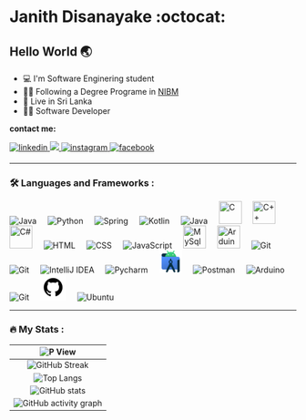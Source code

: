 # Janith Disanayake :octocat:

## Hello World :earth_asia:
- :computer: I'm Software Enginering student
- :man_student: Following a Degree Programe in [NIBM](https://www.nibm.lk/)
- :lion: Live in Sri Lanka
- :man_technologist: Software Developer

<b> contact me: </b>
</br>

<a href="https://www.linkedin.com/in/janith-disanayake-8511b0240/">
<img src=https://img.shields.io/badge/linkedin-black.svg?&style=for-the-badge&logo=linkedin&logoColor=white alt=linkedin style="margin-bottom: 5px;" />
</a>
<a href="mailto:janith.kavinda3003@gmail.com" target="_blank">
<img src=https://img.shields.io/badge/gmail-%66103178?style=for-the-badge&logo=youtube&logoColor=white />
</a>
<a href="https://instagram.com/ " target="_blank">
<img src=https://img.shields.io/badge/instagram-purple.svg?&style=for-the-badge&logo=instagram&logoColor=white alt=instagram style="margin-bottom: 5px;" />
</a>
<a href="https://www.facebook.com/ " target="_blank">
<img src=https://img.shields.io/badge/facebook-%232E87FB.svg?&style=for-the-badge&logo=facebook&logoColor=white alt=facebook style="margin-bottom: 5px;" />
</a> <br />

---
### :hammer_and_wrench: Languages and Frameworks :
<div>
  <img src="/Images/java-logo.png" title="Java" alt="Java" width="30" height="auto"/>
  &nbsp;&nbsp;&nbsp;
  <img src="/Images/python-logo.png" title="Python" alt="Python" width="40" height="40"/>
  &nbsp;&nbsp;&nbsp;
  <img src="/Images/spring-boot-logo.png" title="Spring" alt="Spring" width="43" height="auto"/>
  &nbsp;&nbsp;&nbsp;
    <img src="/Images/kotlin-logo.svg" title="Kotlin" alt="Kotlin" width="43" height="auto"/>
  &nbsp;&nbsp;&nbsp;
  <img src="/Images/reactjs-icon.svg" title="React" alt="Java" width="40" height="auto"/>
  &nbsp;&nbsp;&nbsp;
  <img src="/Images/c-logo.svg" title="C" **alt="C" width="40" height="40"/>
  &nbsp;&nbsp;&nbsp;
  <img src="/Images/c%2B%2B-logo.svg" title="C++" **alt="C++" width="40" height="40"/>
  &nbsp;&nbsp;&nbsp;
  <img src="/Images/c%23-logo.png" title="C#" **alt="C#" width="40" height="40"/>
  &nbsp;&nbsp;&nbsp;
  <img src="/Images/html5-logo.svg" title="HTML5" alt="HTML" width="40" height="40"/>
  &nbsp;&nbsp;&nbsp;
  <img src="/Images/css3-logo.svg" title="CSS" alt="CSS" width="44" height="44"/>
  &nbsp;&nbsp;&nbsp;
  <img src="/Images/javascript-logo.svg" title="JavaScript" alt="JavaScript" width="40" height="40"/>
  &nbsp;&nbsp;&nbsp;
  <img src="https://raw.githubusercontent.com/danielcranney/readme-generator/main/public/icons/skills/mysql-colored.svg" title="MySql" **alt="C#" width="40" height="40"/>
  &nbsp;&nbsp;&nbsp;
  <img src="/Images/arduino-lang-icon.svg" title="Arduino" **alt="Arduino" width="40" height="40"/>
  &nbsp;&nbsp;&nbsp;
  
<!--
</div>

### :hammer_and_pick: Tools :
<div>
-->
  <img src="/Images/vscode-logo.svg" title="Visual Studio Code" alt="Git" width="40" height="40"/>
  &nbsp;&nbsp;&nbsp;
  <img src="/Images/visual-studio-logo.svg" title="Visual Studio" alt="Git" width="40" height="40"/>
  &nbsp;&nbsp;&nbsp;
  <img src="/Images/intellij-logo.svg" title="IntelliJ IDEA" alt="IntelliJ IDEA" width="40" height="40"/>
  &nbsp;&nbsp;&nbsp;
  <img src="/Images/pycharm-logo.svg" title="Pycharm" alt="Pycharm" width="40" height="40"/>
  &nbsp;&nbsp;&nbsp;
  <img src="/Images/android-studio-logo.svg" title="Android Studio" alt="Android Studio" width="40" height="40"/>
  &nbsp;&nbsp;&nbsp;
  <img src="/Images/postman-logo.svg" title="Postman" alt="Postman" width="35" height="35"/>
  &nbsp;&nbsp;&nbsp;
  <img src="/Images/arduino-logo.png" title="Arduino" alt="Arduino" width="35" height="35"/>
  &nbsp;&nbsp;&nbsp;
  <img src="/Images/git-logo.svg" title="Git" alt="Git" width="40" height="40"/>
  &nbsp;&nbsp;&nbsp;
  <img src="/Images/github-logo.svg" title="GitHub" alt="GitHub" width="45" height="45"/>
  &nbsp;&nbsp;&nbsp;
  <img src="/Images/ubuntu-logo.png" title="Ubuntu" alt="Ubuntu" width="45" height="45"/>
  
</div>

---

### :fire: My Stats :</br>

|   <img src="https://komarev.com/ghpvc/?username=Janith3003&style=for-the-badge&color=yellowgreen" alt="P View"/>    |
|:---:|
|   ![GitHub Streak](http://github-readme-streak-stats.herokuapp.com?user=Janith3003&theme=navy-gear&card_width=500)   |
|   ![Top Langs](https://github-readme-stats.vercel.app/api/top-langs/?username=janith3003&hide_border=true&layout=compact&theme=rose_pine&card_width=450) |
|   ![GitHub stats](https://github-readme-stats.vercel.app/api?username=janith3003&show_icons=true&count_private=true&hide_border=true&theme=outrun) |
|   ![GitHub activity graph](https://github-readme-activity-graph.cyclic.app/graph?username=Janith3003&theme=merko&width=500) |

<!-- |   <a href="http://www.github.com/Janith3003"><img src="https://activity-graph.herokuapp.com/graph?username=Janith3003&bg_color=1c1917&color=ffffff&line=0891b2&point=ffffff&area_color=1c1917&area=true&hide_border=true&custom_title=GitHub%20Commits%20Graph" alt="GitHub Commits Graph" width="500" height="auto" /></a>   | -->
  


<!--
**Janith3003/Janith3003** is a ✨ _special_ ✨ repository because its `README.md` (this file) appears on your GitHub profile.

Here are some ideas to get you started:

- 🔭 I’m currently working on ...
- 🌱 I’m currently learning ...
- 👯 I’m looking to collaborate on ...
- 🤔 I’m looking for help with ...
- 💬 Ask me about ...
- 📫 How to reach me: ...
- 😄 Pronouns: ...
- ⚡ Fun fact: ...
-->

<!--
[![image](https://user-images.githubusercontent.com/98578391/178123006-4f2439a8-ba18-4c95-8203-53477f8bac3f.png)](https://www.linkedin.com/in/janith-disanayake-8511b0240/)   ![image](https://user-images.githubusercontent.com/98578391/178123099-70015bb1-4d19-4640-8722-5b62a5df5abf.png)   ![image](https://user-images.githubusercontent.com/98578391/178123194-7343826f-7c96-4878-b12f-75491fbc2bcf.png)
-->
